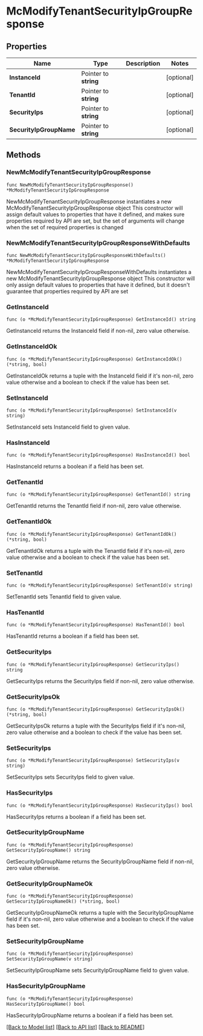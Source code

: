 # McModifyTenantSecurityIpGroupResponse

## Properties

Name | Type | Description | Notes
------------ | ------------- | ------------- | -------------
**InstanceId** | Pointer to **string** |  | [optional] 
**TenantId** | Pointer to **string** |  | [optional] 
**SecurityIps** | Pointer to **string** |  | [optional] 
**SecurityIpGroupName** | Pointer to **string** |  | [optional] 

## Methods

### NewMcModifyTenantSecurityIpGroupResponse

`func NewMcModifyTenantSecurityIpGroupResponse() *McModifyTenantSecurityIpGroupResponse`

NewMcModifyTenantSecurityIpGroupResponse instantiates a new McModifyTenantSecurityIpGroupResponse object
This constructor will assign default values to properties that have it defined,
and makes sure properties required by API are set, but the set of arguments
will change when the set of required properties is changed

### NewMcModifyTenantSecurityIpGroupResponseWithDefaults

`func NewMcModifyTenantSecurityIpGroupResponseWithDefaults() *McModifyTenantSecurityIpGroupResponse`

NewMcModifyTenantSecurityIpGroupResponseWithDefaults instantiates a new McModifyTenantSecurityIpGroupResponse object
This constructor will only assign default values to properties that have it defined,
but it doesn't guarantee that properties required by API are set

### GetInstanceId

`func (o *McModifyTenantSecurityIpGroupResponse) GetInstanceId() string`

GetInstanceId returns the InstanceId field if non-nil, zero value otherwise.

### GetInstanceIdOk

`func (o *McModifyTenantSecurityIpGroupResponse) GetInstanceIdOk() (*string, bool)`

GetInstanceIdOk returns a tuple with the InstanceId field if it's non-nil, zero value otherwise
and a boolean to check if the value has been set.

### SetInstanceId

`func (o *McModifyTenantSecurityIpGroupResponse) SetInstanceId(v string)`

SetInstanceId sets InstanceId field to given value.

### HasInstanceId

`func (o *McModifyTenantSecurityIpGroupResponse) HasInstanceId() bool`

HasInstanceId returns a boolean if a field has been set.

### GetTenantId

`func (o *McModifyTenantSecurityIpGroupResponse) GetTenantId() string`

GetTenantId returns the TenantId field if non-nil, zero value otherwise.

### GetTenantIdOk

`func (o *McModifyTenantSecurityIpGroupResponse) GetTenantIdOk() (*string, bool)`

GetTenantIdOk returns a tuple with the TenantId field if it's non-nil, zero value otherwise
and a boolean to check if the value has been set.

### SetTenantId

`func (o *McModifyTenantSecurityIpGroupResponse) SetTenantId(v string)`

SetTenantId sets TenantId field to given value.

### HasTenantId

`func (o *McModifyTenantSecurityIpGroupResponse) HasTenantId() bool`

HasTenantId returns a boolean if a field has been set.

### GetSecurityIps

`func (o *McModifyTenantSecurityIpGroupResponse) GetSecurityIps() string`

GetSecurityIps returns the SecurityIps field if non-nil, zero value otherwise.

### GetSecurityIpsOk

`func (o *McModifyTenantSecurityIpGroupResponse) GetSecurityIpsOk() (*string, bool)`

GetSecurityIpsOk returns a tuple with the SecurityIps field if it's non-nil, zero value otherwise
and a boolean to check if the value has been set.

### SetSecurityIps

`func (o *McModifyTenantSecurityIpGroupResponse) SetSecurityIps(v string)`

SetSecurityIps sets SecurityIps field to given value.

### HasSecurityIps

`func (o *McModifyTenantSecurityIpGroupResponse) HasSecurityIps() bool`

HasSecurityIps returns a boolean if a field has been set.

### GetSecurityIpGroupName

`func (o *McModifyTenantSecurityIpGroupResponse) GetSecurityIpGroupName() string`

GetSecurityIpGroupName returns the SecurityIpGroupName field if non-nil, zero value otherwise.

### GetSecurityIpGroupNameOk

`func (o *McModifyTenantSecurityIpGroupResponse) GetSecurityIpGroupNameOk() (*string, bool)`

GetSecurityIpGroupNameOk returns a tuple with the SecurityIpGroupName field if it's non-nil, zero value otherwise
and a boolean to check if the value has been set.

### SetSecurityIpGroupName

`func (o *McModifyTenantSecurityIpGroupResponse) SetSecurityIpGroupName(v string)`

SetSecurityIpGroupName sets SecurityIpGroupName field to given value.

### HasSecurityIpGroupName

`func (o *McModifyTenantSecurityIpGroupResponse) HasSecurityIpGroupName() bool`

HasSecurityIpGroupName returns a boolean if a field has been set.


[[Back to Model list]](../README.md#documentation-for-models) [[Back to API list]](../README.md#documentation-for-api-endpoints) [[Back to README]](../README.md)


